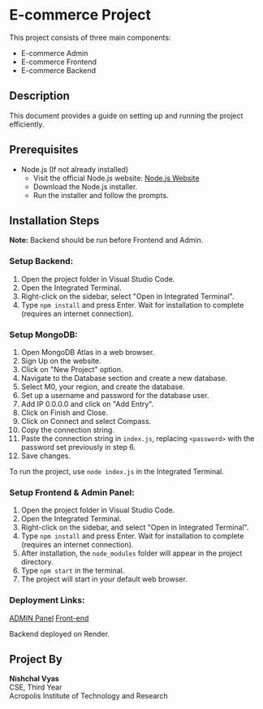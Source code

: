 # E-commerce Project

This project consists of three main components:

- E-commerce Admin
- E-commerce Frontend
- E-commerce Backend

## Description

This document provides a guide on setting up and running the project efficiently.

## Prerequisites

- Node.js (If not already installed)
  - Visit the official Node.js website: [Node.js Website](https://nodejs.org/)
  - Download the Node.js installer.
  - Run the installer and follow the prompts.

## Installation Steps

**Note:** Backend should be run before Frontend and Admin.

### Setup Backend:

1. Open the project folder in Visual Studio Code.
2. Open the Integrated Terminal.
3. Right-click on the sidebar, select "Open in Integrated Terminal".
4. Type `npm install` and press Enter. Wait for installation to complete (requires an internet connection).

### Setup MongoDB:

1. Open MongoDB Atlas in a web browser.
2. Sign Up on the website.
3. Click on "New Project" option.
4. Navigate to the Database section and create a new database.
5. Select M0, your region, and create the database.
6. Set up a username and password for the database user.
7. Add IP 0.0.0.0 and click on "Add Entry".
8. Click on Finish and Close.
9. Click on Connect and select Compass.
10. Copy the connection string.
11. Paste the connection string in `index.js`, replacing `<password>` with the password set previously in step 6.
12. Save changes.

To run the project, use `node index.js` in the Integrated Terminal.

### Setup Frontend & Admin Panel:

1. Open the project folder in Visual Studio Code.
2. Open the Integrated Terminal.
3. Right-click on the sidebar, and select "Open in Integrated Terminal".
4. Type `npm install` and press Enter. Wait for installation to complete (requires an internet connection).
5. After installation, the `node_modules` folder will appear in the project directory.
6. Type `npm start` in the terminal.
7. The project will start in your default web browser.

### Deployment Links:

[ADMIN Panel](https://project-flipr-task-j6uu.vercel.app/)
[Front-end](https://project-flipr-task.vercel.app/)

Backend deployed on Render.

## Project By

**Nishchal Vyas**  
CSE, Third Year  
Acropolis Institute of Technology and Research
